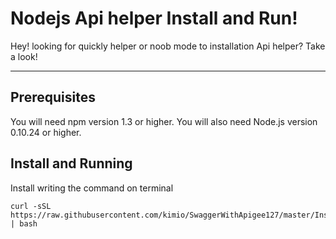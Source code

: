 Nodejs Api helper Install and Run!
===================


Hey! looking for quickly helper or noob mode to installation Api helper?
Take a look!

----------


Prerequisites
-------------

You will need npm version 1.3 or higher. You will also need Node.js version 0.10.24 or higher.


Install and Running
-------------------

Install writing the command on terminal 
```
curl -sSL https://raw.githubusercontent.com/kimio/SwaggerWithApigee127/master/InstallAndRunApigee127.command | bash
```
